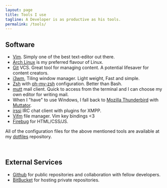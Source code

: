 ```yaml
---
layout: page
title: Tools I use
tagline: A Developer is as productive as his tools.
permalink: /tools/
---
```


<div class="section-heading-wrapper left-aligned">
    <h2 class="section-heading">Software</h2>
</div>

- [Vim](http://www.vim.org/). Simply one of the best text-editor out there.
- [Arch Linux](http://www.archlinux.org/) is my preferred flavour of Linux.
- [Git](http://git-scm.com/) VCS. Great tool for managing content. A potential lifesaver for content creators.
- [i3wm](http://i3wm.org/), Tiling window manager. Light weight, Fast and simple.
- [Zsh](http://www.zsh.org/) with [oh-my-zsh](https://github.com/robbyrussell/oh-my-zsh/) configuration. Better than Bash.
- [mutt](http://www.mutt.org/) mail client. Quick to access from the terminal and I can choose my own editor for writing mail.
- When I "have" to use Windows, I fall back to [Mozilla Thunderbird](https://www.mozilla.org/en-US/thunderbird/) with [Muttator](http://www.vimperator.org/muttator/).
- [irssi](http://www.irssi.org/) IRC chat client with plugins for XMPP.
- [Vifm](http://vifm.info/) file manager. Vim key bindings <3
- [Firebug](http://getfirebug.com/) for HTML/CSS/JS.

All of the configuration files for the above mentioned tools are available at my [dotfiles](http://github.com/shubham1337/dotfiles) repository.

<br />

<div class="section-heading-wrapper left-aligned">
    <h2 class="section-heading">External Services</h2>
</div>

- [Github](http://github.com) for public repositories and collaboration with fellow developers.
- [BitBucket](https://bitbucket.org/) for hosting private repositories.
